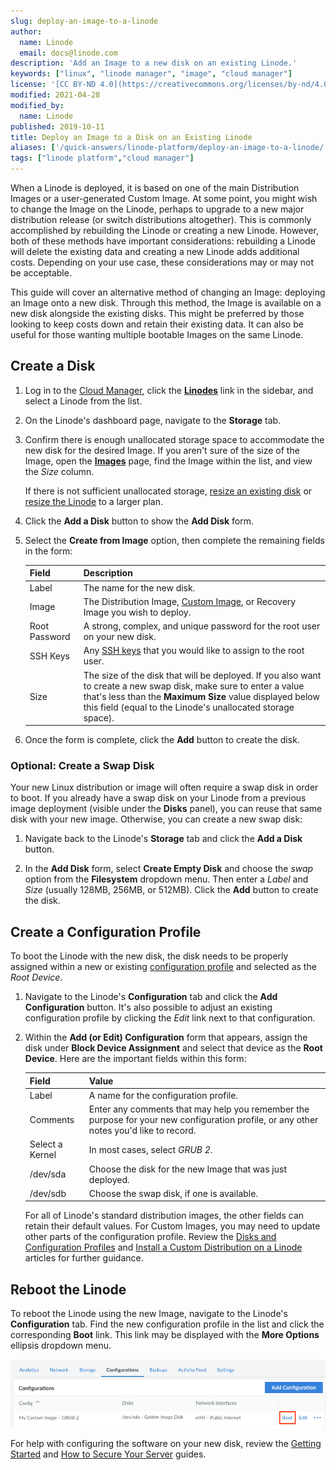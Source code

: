 ```yaml
---
slug: deploy-an-image-to-a-linode
author:
  name: Linode
  email: docs@linode.com
description: 'Add an Image to a new disk on an existing Linode.'
keywords: ["linux", "linode manager", "image", "cloud manager"]
license: '[CC BY-ND 4.0](https://creativecommons.org/licenses/by-nd/4.0)'
modified: 2021-04-28
modified_by:
  name: Linode
published: 2019-10-11
title: Deploy an Image to a Disk on an Existing Linode
aliases: ['/quick-answers/linode-platform/deploy-an-image-to-a-linode/','/quick-answers/linode-platform/deploy-an-image-to-a-linode-classic-manager/']
tags: ["linode platform","cloud manager"]
---
```


When a Linode is deployed, it is based on one of the main Distribution Images or a user-generated Custom Image. At some point, you might wish to change the Image on the Linode, perhaps to upgrade to a new major distribution release (or switch distributions altogether). This is commonly accomplished by rebuilding the Linode or creating a new Linode. However, both of these methods have important considerations: rebuilding a Linode will delete the existing data and creating a new Linode adds additional costs. Depending on your use case, these considerations may or may not be acceptable.

This guide will cover an alternative method of changing an Image: deploying an Image onto a new disk. Through this method, the Image is available on a new disk alongside the existing disks. This might be preferred by those looking to keep costs down and retain their existing data. It can also be useful for those wanting multiple bootable Images on the same Linode.

## Create a Disk

1. Log in to the [Cloud Manager](https://cloud.linode.com/), click the **[Linodes](https://cloud.linode.com/linodes)** link in the sidebar, and select a Linode from the list.

1. On the Linode's dashboard page, navigate to the **Storage** tab.

1. Confirm there is enough unallocated storage space to accommodate the new disk for the desired Image. If you aren't sure of the size of the Image, open the **[Images](https://cloud.linode.com/images)** page, find the Image within the list, and view the *Size* column.

    If there is not sufficient unallocated storage, [resize an existing disk](/docs/guides/resize-a-linode-disk/) or [resize the Linode](/docs/guides/resizing-a-linode/) to a larger plan.

1. Click the **Add a Disk** button to show the **Add Disk** form.

1. Select the **Create from Image** option, then complete the remaining fields in the form:

    | Field | Description |
    |-------|-------------|
    | Label | The name for the new disk. |
    | Image | The Distribution Image, [Custom Image](/docs/platform/disk-images/linode-images/), or Recovery Image you wish to deploy. |
    | Root Password | A strong, complex, and unique password for the root user on your new disk. |
    | SSH Keys | Any [SSH keys](/docs/security/authentication/use-public-key-authentication-with-ssh/) that you would like to assign to the root user. |
    | Size | The size of the disk that will be deployed. If you also want to create a new swap disk, make sure to enter a value that's less than the **Maximum Size** value displayed below this field (equal to the Linode's unallocated storage space). |

1. Once the form is complete, click the **Add** button to create the disk.

### Optional: Create a Swap Disk

Your new Linux distribution or image will often require a swap disk in order to boot. If you already have a swap disk on your Linode from a previous image deployment (visible under the **Disks** panel), you can reuse that same disk with your new image. Otherwise, you can create a new swap disk:

1. Navigate back to the Linode's **Storage** tab and click the **Add a Disk** button.

1. In the **Add Disk** form, select **Create Empty Disk** and choose the *swap* option from the **Filesystem** dropdown menu. Then enter a *Label* and *Size* (usually 128MB, 256MB, or 512MB). Click the **Add** button to create the disk.

## Create a Configuration Profile

To boot the Linode with the new disk, the disk needs to be properly assigned within a new or existing [configuration profile](/docs/guides/linode-configuration-profiles) and selected as the *Root Device*.

1. Navigate to the Linode's **Configuration** tab and click the **Add Configuration** button. It's also possible to adjust an existing configuration profile by clicking the *Edit* link next to that configuration.

1. Within the **Add (or Edit) Configuration** form that appears, assign the disk under **Block Device Assignment** and select that device as the **Root Device**. Here are the important fields within this form:

    | Field | Value |
    |-------|-------------|
    | Label | A name for the configuration profile. |
    | Comments | Enter any comments that may help you remember the purpose for your new configuration profile, or any other notes you'd like to record. |
    | Select a Kernel | In most cases, select *GRUB 2*. |
    | /dev/sda | Choose the disk for the new Image that was just deployed. |
    | /dev/sdb | Choose the swap disk, if one is available. |

    For all of Linode's standard distribution images, the other fields can retain their default values. For Custom Images, you may need to update other parts of the configuration profile. Review the [Disks and Configuration Profiles](/docs/platform/disk-images/disk-images-and-configuration-profiles/#configuration-profiles) and [Install a Custom Distribution on a Linode](/docs/tools-reference/custom-kernels-distros/install-a-custom-distribution-on-a-linode/) articles for further guidance.

## Reboot the Linode

To reboot the Linode using the new Image, navigate to the Linode's **Configuration** tab. Find the new configuration profile in the list and click the corresponding **Boot** link. This link may be displayed with the **More Options** ellipsis dropdown menu.

[![Boot the configuration profile](config-profile-boot.png)](config-profile-boot.png "Boot the configuration profile")

For help with configuring the software on your new disk, review the [Getting Started](/docs/getting-started/) and [How to Secure Your Server](/docs/security/securing-your-server/) guides.
